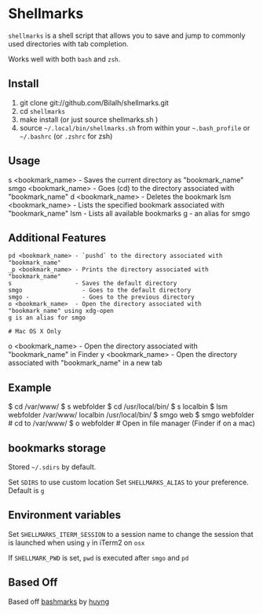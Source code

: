 Shellmarks
=====

`shellmarks` is a shell script that allows you to save and jump to commonly used directories with tab completion.

Works well with both `bash` and `zsh`.

Install
-------

1. git clone git://github.com/Bilalh/shellmarks.git
2. cd `shellmarks`
2. make install (or just source shellmarks.sh  )
3. source `~/.local/bin/shellmarks.sh` from within your `~.bash_profile` or `~/.bashrc` (or `.zshrc` for zsh)

Usage
-----

  s <bookmark_name>  - Saves the current directory as "bookmark_name"
  smgo <bookmark_name>  - Goes (cd) to the directory associated with "bookmark_name"
  d <bookmark_name>  - Deletes the bookmark
  lsm <bookmark_name>  - Lists the specified bookmark associated with "bookmark_name"
  lsm                  - Lists all available bookmarks
  g                  - an alias for smgo


Additional Features
-----------------

    pd <bookmark_name> - `pushd` to the directory associated with "bookmark_name"
    _p <bookmark_name> - Prints the directory associated with "bookmark_name"
    s                  - Saves the default directory
    smgo                 - Goes to the default directory
    smgo -               - Goes to the previous directory
    o <bookmark_name>  - Open the directory associated with "bookmark_name" using xdg-open
    g is an alias for smgo

    # Mac OS X Only
  o <bookmark_name>  - Open the directory associated with "bookmark_name" in Finder
  y <bookmark_name>  - Open the directory associated with "bookmark_name" in a new tab


Example
-------

  $ cd /var/www/
  $ s webfolder
  $ cd /usr/local/bin/
  $ s localbin
  $ lsm
  webfolder	 /var/www/
  localbin	 /usr/local/bin/
  $ smgo web<tab>
  $ smgo webfolder	  # cd to /var/www/
  $ o webfolder	  # Open in file manager (Finder if on a mac)



bookmarks storage
--------------------------
Stored `~/.sdirs` by default.

Set `SDIRS` to use custom location
Set `SHELLMARKS_ALIAS` to your preference. Default is `g`


Environment variables
--------------------

Set `SHELLMARKS_ITERM_SESSION` to a session name to change the session that is launched when using `y` in iTerm2 on `osx`

If `SHELLMARK_PWD` is set, `pwd` is executed after `smgo` and `pd`

Based Off
---------

Based off [bashmarks](https://github.com/huyng/bashmarks) by [huyng](https://github.com/huyng/)
